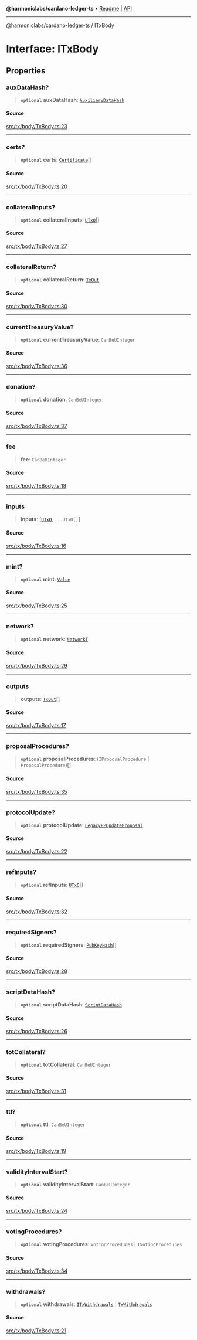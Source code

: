 **@harmoniclabs/cardano-ledger-ts** • [Readme](../README.md) \| [API](../globals.md)

***

[@harmoniclabs/cardano-ledger-ts](../README.md) / ITxBody

# Interface: ITxBody

## Properties

### auxDataHash?

> **`optional`** **auxDataHash**: [`AuxiliaryDataHash`](../classes/AuxiliaryDataHash.md)

#### Source

[src/tx/body/TxBody.ts:23](https://github.com/HarmonicLabs/cardano-ledger-ts/blob/d1659b0/src/tx/body/TxBody.ts#L23)

***

### certs?

> **`optional`** **certs**: [`Certificate`](../type-aliases/Certificate.md)[]

#### Source

[src/tx/body/TxBody.ts:20](https://github.com/HarmonicLabs/cardano-ledger-ts/blob/d1659b0/src/tx/body/TxBody.ts#L20)

***

### collateralInputs?

> **`optional`** **collateralInputs**: [`UTxO`](../classes/UTxO.md)[]

#### Source

[src/tx/body/TxBody.ts:27](https://github.com/HarmonicLabs/cardano-ledger-ts/blob/d1659b0/src/tx/body/TxBody.ts#L27)

***

### collateralReturn?

> **`optional`** **collateralReturn**: [`TxOut`](../classes/TxOut.md)

#### Source

[src/tx/body/TxBody.ts:30](https://github.com/HarmonicLabs/cardano-ledger-ts/blob/d1659b0/src/tx/body/TxBody.ts#L30)

***

### currentTreasuryValue?

> **`optional`** **currentTreasuryValue**: `CanBeUInteger`

#### Source

[src/tx/body/TxBody.ts:36](https://github.com/HarmonicLabs/cardano-ledger-ts/blob/d1659b0/src/tx/body/TxBody.ts#L36)

***

### donation?

> **`optional`** **donation**: `CanBeUInteger`

#### Source

[src/tx/body/TxBody.ts:37](https://github.com/HarmonicLabs/cardano-ledger-ts/blob/d1659b0/src/tx/body/TxBody.ts#L37)

***

### fee

> **fee**: `CanBeUInteger`

#### Source

[src/tx/body/TxBody.ts:18](https://github.com/HarmonicLabs/cardano-ledger-ts/blob/d1659b0/src/tx/body/TxBody.ts#L18)

***

### inputs

> **inputs**: [[`UTxO`](../classes/UTxO.md), `...UTxO[]`]

#### Source

[src/tx/body/TxBody.ts:16](https://github.com/HarmonicLabs/cardano-ledger-ts/blob/d1659b0/src/tx/body/TxBody.ts#L16)

***

### mint?

> **`optional`** **mint**: [`Value`](../classes/Value.md)

#### Source

[src/tx/body/TxBody.ts:25](https://github.com/HarmonicLabs/cardano-ledger-ts/blob/d1659b0/src/tx/body/TxBody.ts#L25)

***

### network?

> **`optional`** **network**: [`NetworkT`](../type-aliases/NetworkT.md)

#### Source

[src/tx/body/TxBody.ts:29](https://github.com/HarmonicLabs/cardano-ledger-ts/blob/d1659b0/src/tx/body/TxBody.ts#L29)

***

### outputs

> **outputs**: [`TxOut`](../classes/TxOut.md)[]

#### Source

[src/tx/body/TxBody.ts:17](https://github.com/HarmonicLabs/cardano-ledger-ts/blob/d1659b0/src/tx/body/TxBody.ts#L17)

***

### proposalProcedures?

> **`optional`** **proposalProcedures**: (`IProposalProcedure` \| `ProposalProcedure`)[]

#### Source

[src/tx/body/TxBody.ts:35](https://github.com/HarmonicLabs/cardano-ledger-ts/blob/d1659b0/src/tx/body/TxBody.ts#L35)

***

### protocolUpdate?

> **`optional`** **protocolUpdate**: [`LegacyPPUpdateProposal`](../type-aliases/LegacyPPUpdateProposal.md)

#### Source

[src/tx/body/TxBody.ts:22](https://github.com/HarmonicLabs/cardano-ledger-ts/blob/d1659b0/src/tx/body/TxBody.ts#L22)

***

### refInputs?

> **`optional`** **refInputs**: [`UTxO`](../classes/UTxO.md)[]

#### Source

[src/tx/body/TxBody.ts:32](https://github.com/HarmonicLabs/cardano-ledger-ts/blob/d1659b0/src/tx/body/TxBody.ts#L32)

***

### requiredSigners?

> **`optional`** **requiredSigners**: [`PubKeyHash`](../classes/PubKeyHash.md)[]

#### Source

[src/tx/body/TxBody.ts:28](https://github.com/HarmonicLabs/cardano-ledger-ts/blob/d1659b0/src/tx/body/TxBody.ts#L28)

***

### scriptDataHash?

> **`optional`** **scriptDataHash**: [`ScriptDataHash`](../classes/ScriptDataHash.md)

#### Source

[src/tx/body/TxBody.ts:26](https://github.com/HarmonicLabs/cardano-ledger-ts/blob/d1659b0/src/tx/body/TxBody.ts#L26)

***

### totCollateral?

> **`optional`** **totCollateral**: `CanBeUInteger`

#### Source

[src/tx/body/TxBody.ts:31](https://github.com/HarmonicLabs/cardano-ledger-ts/blob/d1659b0/src/tx/body/TxBody.ts#L31)

***

### ttl?

> **`optional`** **ttl**: `CanBeUInteger`

#### Source

[src/tx/body/TxBody.ts:19](https://github.com/HarmonicLabs/cardano-ledger-ts/blob/d1659b0/src/tx/body/TxBody.ts#L19)

***

### validityIntervalStart?

> **`optional`** **validityIntervalStart**: `CanBeUInteger`

#### Source

[src/tx/body/TxBody.ts:24](https://github.com/HarmonicLabs/cardano-ledger-ts/blob/d1659b0/src/tx/body/TxBody.ts#L24)

***

### votingProcedures?

> **`optional`** **votingProcedures**: `VotingProcedures` \| `IVotingProcedures`

#### Source

[src/tx/body/TxBody.ts:34](https://github.com/HarmonicLabs/cardano-ledger-ts/blob/d1659b0/src/tx/body/TxBody.ts#L34)

***

### withdrawals?

> **`optional`** **withdrawals**: [`ITxWithdrawals`](../type-aliases/ITxWithdrawals.md) \| [`TxWithdrawals`](../classes/TxWithdrawals.md)

#### Source

[src/tx/body/TxBody.ts:21](https://github.com/HarmonicLabs/cardano-ledger-ts/blob/d1659b0/src/tx/body/TxBody.ts#L21)
